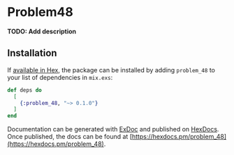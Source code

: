 # Problem48

**TODO: Add description**

## Installation

If [available in Hex](https://hex.pm/docs/publish), the package can be installed
by adding `problem_48` to your list of dependencies in `mix.exs`:

```elixir
def deps do
  [
    {:problem_48, "~> 0.1.0"}
  ]
end
```

Documentation can be generated with [ExDoc](https://github.com/elixir-lang/ex_doc)
and published on [HexDocs](https://hexdocs.pm). Once published, the docs can
be found at [https://hexdocs.pm/problem_48](https://hexdocs.pm/problem_48).

